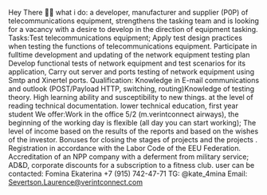 Hey There 👋👋
what i do: a developer, manufacturer and supplier (P0P) of telecommunications equipment, strengthens the tasking team and is looking for a vacancy with a desire to develop in the direction of equipment tasking.
Tasks:Test telecommunications equipment; Apply test design practices when testing the functions of telecommunications equipment.
Participate in fulltime development and updating of the network equipment testing plan
Develop functional tests of network equipment and test scenarios for its application, Carry out server and ports testing of network equipment using Smtp and Xinertel ports.
Qualification: Knowledge in E-mail communications and outlook (POST/Payload HTTP, switching, routing)Knowledge of testing theory. High learning ability and susceptibility to new things.  at the level of reading technical documentation. lower technical education, first year student
We offer:Work in the office 5/2 (m.verintconnect airways), the beginning of the working day is flexible (all day you can start working);
The level of income based on the results of the reports and based on the wishes of the investor. Bonuses for closing the stages of projects and the projects . Registration in accordance with the Labor Code of the EEU Federation. Accreditation of an NPP company with a deferment from military service;
AD&D, corporate discounts for a subscription to a fitness club.
user can be contacted:
Fomina Ekaterina
+7 (915) 742-47-71
TG: @kate_4mina
Email: Severtson.Laurence@verintconnect.com
